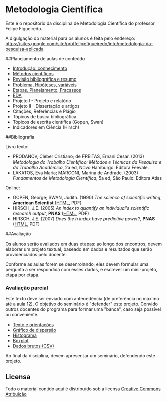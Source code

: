 # Metodologia Científica

Este é o repositório da disciplina de Metodologia Científica do professor Felipe Figueiredo.

A digulgação do material para os alunos é feita pelo endereço: https://sites.google.com/site/proffelipefigueiredo/into/metodologia-da-pesquisa-aplicada

##Planejamento de aulas de conteúdo

* [Introdução: conhecimento](https://github.com/philsf/Metodologia_Cientifica/raw/master/Aulas/MC%20-%20Aula%20Intro.pdf)
* [Métodos científicos](https://github.com/philsf/Metodologia_Cientifica/raw/master/Aulas/MC%20-%20Aula%20Metodos.pdf)
* [Revisão bibliográfica e resumo](https://github.com/philsf/Metodologia_Cientifica/raw/master/Aulas/MC%20-%20Aula%20Revisao_resumo.pdf)
* [Problema, Hipóteses, variáveis](https://github.com/philsf/Metodologia_Cientifica/raw/master/Aulas/MC%20-%20Aula%20Hipoteses_variaveis.pdf)
* [Etapas, Planejamento, Fracassos](https://github.com/philsf/Metodologia_Cientifica/raw/master/Aulas/MC%20-%20Aula%20Etapas.pdf)
* [EDA](https://github.com/philsf/Metodologia_Cientifica/raw/master/Aulas/MC%20-%20Aula%20EDA.pdf)
* Projeto I - Projeto e relatório
* Projeto II - Dissertação e artigos
* Citações, Referências e Plágio
* Tópicos de busca bibliográfica
* Tópicos de escrita científica (Gopen, Swan)
* Indicadores em Ciência (Hirsch)

##Bibliografia

Livro texto:
* PRODANOV, Cleber Cristiano; de FREITAS, Ernani Cesar. (2013) *Metodologia do Trabalho Científico: Métodos e Técnicas da Pesquisa e do Trabalho Acadêmico*, 2a ed, Novo Hamburgo: Editora Feevale.
* LAKATOS, Eva Maria; MARCONI, Marina de Andrade. (2003) *Fundamentos de Metodologia Científica*, 5a ed, São Paulo: Editora Atlas

Online:
* GOPEN, George; SWAN, Judith. (1990) *The science of scientific writing*, **American Scientist** ([HTML](http://www.americanscientist.org/issues/pub/the-science-of-scientific-writing/99999), PDF)
* HIRSCH, J.E. (2005) *An index to quantify an individual's scientific research output*, **PNAS** ([HTML](http://www.pnas.org/content/102/46/16569), PDF)
* HIRSCH, J.E. (2007) *Does the h index have predictive power?*, **PNAS** ([HTML](http://www.pnas.org/content/104/49/19193.full), PDF)

##Avaliação

Os alunos serão avaliados em duas etapas: ao longo dos encontros, devem elaborar um projeto textual, baseado em dados e resultados que serão providenciados pelo docente.

Conforme as aulas forem se desenrolando, eles devem formular uma pergunta a ser respondida com esses dados, e escrever um mini-projeto, etapa por etapa.


### Avaliação parcial ###

Este texto deve ser enviado com antecedência (de preferência no máximo até a aula 12). O objetivo do seminário é "defender" este projeto. Convido outros docentes do programa para formar uma "banca", caso seja possível ou conveniente.

* [Texto e orientações](https://github.com/philsf/Metodologia_Cientifica/raw/master/Trabalhos/MC-Avaliacao_parcial.pdf)
* [Gráfico de dispersão](https://github.com/philsf/Metodologia_Cientifica/raw/master/Trabalhos/dispersao.png)
* [Histograma](https://github.com/philsf/Metodologia_Cientifica/raw/master/Trabalhos/histograma.png)
* [Boxplot](https://github.com/philsf/Metodologia_Cientifica/raw/master/Trabalhos/boxplot.png)
* [Dados brutos (CSV)](https://github.com/philsf/Metodologia_Cientifica/raw/master/Trabalhos/MC-avaliacao_parcial.csv)

Ao final da disciplina, devem apresentar um seminário, defendendo este projeto.

## Licensa
Todo o material contido aqui é distribuído sob a licensa [Creative Commons Atribuição](http://creativecommons.org/licenses/by/4.0/deed.pt_BR)

